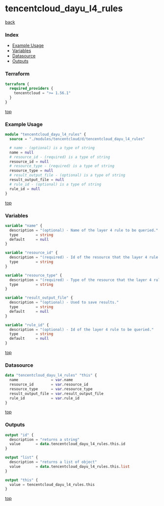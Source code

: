# tencentcloud_dayu_l4_rules

[back](../tencentcloud.md)

### Index

- [Example Usage](#example-usage)
- [Variables](#variables)
- [Datasource](#datasource)
- [Outputs](#outputs)

### Terraform

```terraform
terraform {
  required_providers {
    tencentcloud = ">= 1.56.1"
  }
}
```

[top](#index)

### Example Usage

```terraform
module "tencentcloud_dayu_l4_rules" {
  source = "./modules/tencentcloud/d/tencentcloud_dayu_l4_rules"

  # name - (optional) is a type of string
  name = null
  # resource_id - (required) is a type of string
  resource_id = null
  # resource_type - (required) is a type of string
  resource_type = null
  # result_output_file - (optional) is a type of string
  result_output_file = null
  # rule_id - (optional) is a type of string
  rule_id = null
}
```

[top](#index)

### Variables

```terraform
variable "name" {
  description = "(optional) - Name of the layer 4 rule to be queried."
  type        = string
  default     = null
}

variable "resource_id" {
  description = "(required) - Id of the resource that the layer 4 rule works for."
  type        = string
}

variable "resource_type" {
  description = "(required) - Type of the resource that the layer 4 rule works for, valid values are `bgpip`, `bgp`, `bgp-multip` and `net`."
  type        = string
}

variable "result_output_file" {
  description = "(optional) - Used to save results."
  type        = string
  default     = null
}

variable "rule_id" {
  description = "(optional) - Id of the layer 4 rule to be queried."
  type        = string
  default     = null
}
```

[top](#index)

### Datasource

```terraform
data "tencentcloud_dayu_l4_rules" "this" {
  name               = var.name
  resource_id        = var.resource_id
  resource_type      = var.resource_type
  result_output_file = var.result_output_file
  rule_id            = var.rule_id
}
```

[top](#index)

### Outputs

```terraform
output "id" {
  description = "returns a string"
  value       = data.tencentcloud_dayu_l4_rules.this.id
}

output "list" {
  description = "returns a list of object"
  value       = data.tencentcloud_dayu_l4_rules.this.list
}

output "this" {
  value = tencentcloud_dayu_l4_rules.this
}
```

[top](#index)
